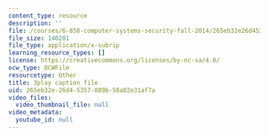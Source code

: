 ```yaml
---
content_type: resource
description: ''
file: /courses/6-858-computer-systems-security-fall-2014/265eb32e26d45357889b58a82e31af7a_I0Psvvky-44.vtt
file_size: 140281
file_type: application/x-subrip
learning_resource_types: []
license: https://creativecommons.org/licenses/by-nc-sa/4.0/
ocw_type: OCWFile
resourcetype: Other
title: 3play caption file
uid: 265eb32e-26d4-5357-889b-58a82e31af7a
video_files:
  video_thumbnail_file: null
video_metadata:
  youtube_id: null
---
```

